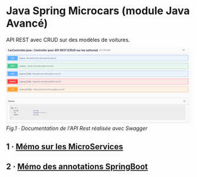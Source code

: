 # Java Spring Microcars (module Java Avancé)

API REST avec CRUD sur des modèles de voitures.

![Img API](api_rest_springboot.png)
*Fig.1 · Documentation de l'API Rest réalisée avec Swagger*

## 1 · [Mémo sur les MicroServices](MEMO_MICROSERVICES.md)
## 2 · [Mémo des annotations SpringBoot](MEMO_SPRING_BOOT.md)



